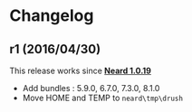 # Changelog

## r1 (2016/04/30)

This release works since **[Neard 1.0.19](https://github.com/crazy-max/neard/releases/tag/v1.0.19)**

* Add bundles : 5.9.0, 6.7.0, 7.3.0, 8.1.0
* Move HOME and TEMP to `neard\tmp\drush`
